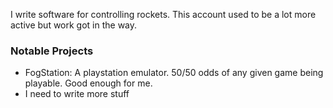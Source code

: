 I write software for controlling rockets. This account used to be a lot more active but work got in the way.

### Notable Projects
* FogStation: A playstation emulator. 50/50 odds of any given game being playable. Good enough for me.
* I need to write more stuff
